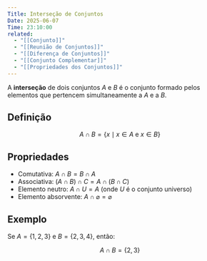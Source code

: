 ```yaml
---
Title: Interseção de Conjuntos
Date: 2025-06-07
Time: 23:10:00
related:
  - "[[Conjunto]]"
  - "[[Reunião de Conjuntos]]"
  - "[[Diferença de Conjuntos]]"
  - "[[Conjunto Complementar]]"
  - "[[Propriedades dos Conjuntos]]"
---
```


A **interseção** de dois conjuntos $A$ e $B$ é o conjunto formado pelos elementos que pertencem simultaneamente a $A$ e a $B$.

## Definição

$$
A \cap B = \{ x \mid x \in A \text{ e } x \in B \}
$$

## Propriedades

- Comutativa: $A \cap B = B \cap A$
- Associativa: $(A \cap B) \cap C = A \cap (B \cap C)$
- Elemento neutro: $A \cap U = A$ (onde $U$ é o conjunto universo)
- Elemento absorvente: $A \cap \varnothing = \varnothing$

## Exemplo

Se $A = \{1,2,3\}$ e $B = \{2,3,4\}$, então:

$$
A \cap B = \{2,3\}
$$
